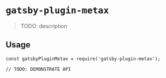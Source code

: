 # `gatsby-plugin-metax`

> TODO: description

## Usage

```
const gatsbyPluginMetax = require('gatsby-plugin-metax');

// TODO: DEMONSTRATE API
```
